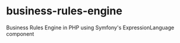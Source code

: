 business-rules-engine
=====================

Business Rules Engine in PHP using Symfony's ExpressionLanguage component
